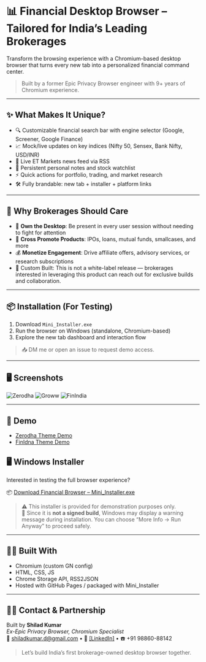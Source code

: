 # 📊 Financial Desktop Browser – Tailored for India’s Leading Brokerages

Transform the browsing experience with a Chromium-based desktop browser that turns every new tab into a personalized financial command center.

> Built by a former Epic Privacy Browser engineer with 9+ years of Chromium experience.

---

## ✨ What Makes It Unique?

- 🔍 Customizable financial search bar with engine selector (Google, Screener, Google Finance)
- 📈 Mock/live updates on key indices (Nifty 50, Sensex, Bank Nifty, USD/INR)
- 📰 Live ET Markets news feed via RSS
- 🧾 Persistent personal notes and stock watchlist
- ⚡ Quick actions for portfolio, trading, and market research
- 🛠️ Fully brandable: new tab + installer + platform links

---

## 💼 Why Brokerages Should Care

- 🚀 **Own the Desktop**: Be present in every user session without needing to fight for attention
- 📣 **Cross Promote Products**: IPOs, loans, mutual funds, smallcases, and more
- 💰 **Monetize Engagement**: Drive affiliate offers, advisory services, or research subscriptions
- 🤝 Custom Built: This is not a white-label release — brokerages interested in leveraging this product can reach out for exclusive builds and collaboration.

---

## 📦 Installation (For Testing)

1. Download `Mini_Installer.exe`
2. Run the browser on Windows (standalone, Chromium-based)
3. Explore the new tab dashboard and interaction flow

> 📥 DM me or open an issue to request demo access.

---

## 🖥️ Screenshots

> 
![Zerodha](https://github.com/user-attachments/assets/4b823c28-e5b4-4808-99dc-b57e16062623)
![Groww](https://github.com/user-attachments/assets/28d7cee0-3d3a-4aa2-839c-a3f0abcf4533)
![FinIndia](https://github.com/user-attachments/assets/04615c13-d602-46ca-a7ba-f6035f5c23b7)

---

## 🔗 Demo
- [Zerodha Theme Demo](https://youtu.be/LN0pBdONtVY)
- [FinIdna Theme Demo](https://youtu.be/sT1cAOHcnbc)

## 🖥️ Windows Installer

Interested in testing the full browser experience?

📦 [Download Financial Browser – Mini_Installer.exe](https://your-file-host.com/Mini_Installer.exe)

> 
> ⚠️ This installer is provided for demonstration purposes only.  
> 🔐 Since it is **not a signed build**, Windows may display a warning message during installation. You can choose “More Info → Run Anyway” to proceed safely.  



---

## 👨‍💻 Built With

- Chromium (custom GN config)
- HTML, CSS, JS
- Chrome Storage API, RSS2JSON
- Hosted with GitHub Pages / packaged with Mini_Installer

---

## 🙋‍♂️ Contact & Partnership

Built by **Shilad Kumar**\
_Ex-Epic Privacy Browser, Chromium Specialist_\
📧 shiladkumar.d@gmail.com • 🔗 [[LinkedIn]](https://www.linkedin.com/in/shilad-kumar-devaramani-9a277817/) • ☎️ +91 98860-88142
> Let’s build India’s first brokerage-owned desktop browser together.
